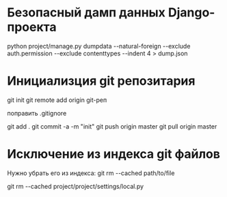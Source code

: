 
Безопасный дамп данных Django-проекта
=====================================

python project/manage.py dumpdata --natural-foreign --exclude auth.permission --exclude contenttypes --indent 4 > dump.json

Инициализция git репозитария
============================

git init
git remote add origin git-реп

поправить .gitignore

git add .
git commit -a -m "init"
git push origin master
git pull origin master

Исключение из индекса git файлов
================================

Нужно убрать его из индекса:
git rm --cached path/to/file

git rm --cached project/project/settings/local.py

